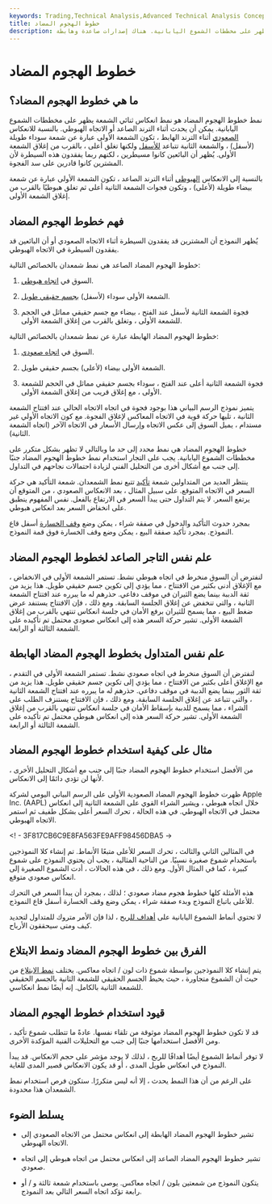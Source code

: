 ```yaml
---
keywords: Trading,Technical Analysis,Advanced Technical Analysis Concepts
title: خطوط الهجوم المضاد
description: خطوط الهجوم المضاد هي أنماط انعكاس ثنائية الشمعة تظهر على مخططات الشموع اليابانية. هناك إصدارات صاعدة وهابطة.
---
```


# خطوط الهجوم المضاد
## ما هي خطوط الهجوم المضاد؟

نمط خطوط الهجوم المضاد هو نمط انعكاس ثنائي الشمعة يظهر على مخططات الشموع اليابانية. يمكن أن يحدث أثناء الترند الصاعد أو الاتجاه الهبوطي. بالنسبة للانعكاس [الصعودي](/bull) أثناء الترند الهابط ، تكون الشمعة الأولى عبارة عن شمعة سوداء طويلة (لأسفل) ، والشمعة الثانية تتباعد [للأسفل](/gap) ولكنها تغلق أعلى ، بالقرب من إغلاق الشمعة الأولى. يُظهر أن البائعين كانوا مسيطرين ، لكنهم ربما يفقدون هذه السيطرة لأن المشترين كانوا قادرين على سد الفجوة.

بالنسبة إلى الانعكاس [الهبوطي](/bear) أثناء الترند الصاعد ، تكون الشمعة الأولى عبارة عن شمعة بيضاء طويلة (لأعلى) ، وتكون فجوات الشمعة الثانية أعلى ثم تغلق هبوطيًا بالقرب من إغلاق الشمعة الأولى.

## فهم خطوط الهجوم المضاد

يُظهر النموذج أن المشترين قد يفقدون السيطرة أثناء الاتجاه الصعودي أو أن البائعين قد يفقدون السيطرة في الاتجاه الهبوطي.

خطوط الهجوم المضاد الصاعد هي نمط شمعدان بالخصائص التالية:

1. السوق في [اتجاه هبوطي](/downtrend).

1. الشمعة الأولى سوداء (لأسفل) [بجسم حقيقي طويل](/realbody).

1. فجوة الشمعة الثانية لأسفل عند الفتح ، بيضاء مع جسم حقيقي مماثل في الحجم للشمعة الأولى ، وتغلق بالقرب من إغلاق الشمعة الأولى.

خطوط الهجوم المضاد الهابطة عبارة عن نمط شمعدان بالخصائص التالية:

1. السوق في [اتجاه صعودي](/uptrend).

1. الشمعة الأولى بيضاء (لأعلى) بجسم حقيقي طويل.

1. فجوة الشمعة الثانية أعلى عند الفتح ، سوداء بجسم حقيقي مماثل في الحجم للشمعة الأولى ، مع إغلاق قريب من إغلاق الشمعة الأولى.

يتميز نموذج الرسم البياني هذا بوجود فجوة في اتجاه الاتجاه الحالي عند افتتاح الشمعة الثانية ، تليها حركة قوية في الاتجاه المعاكس لإغلاق الفجوة. مع كون الاتجاه الأولي غير مستدام ، يميل السوق إلى عكس الاتجاه وإرسال الأسعار في الاتجاه الآخر (اتجاه الشمعة الثانية).

خطوط الهجوم المضاد هي نمط محدد إلى حد ما وبالتالي لا تظهر بشكل متكرر على مخططات الشموع اليابانية. يجب على التجار استخدام نمط خطوط الهجوم المضاد جنبًا إلى جنب مع أشكال أخرى من التحليل الفني لزيادة احتمالات نجاحهم في التداول.

ينتظر العديد من المتداولين شمعة [تأكيد](/confirmation) تتبع نمط الشمعدان. شمعة التأكيد هي حركة السعر في الاتجاه المتوقع. على سبيل المثال ، بعد الانعكاس الصعودي ، من المتوقع أن يرتفع السعر. لا يتم التداول حتى يبدأ السعر في الارتفاع بالفعل. نفس المفهوم ينطبق على انخفاض السعر بعد انعكاس هبوطي.

بمجرد حدوث التأكيد والدخول في صفقة شراء ، يمكن وضع [وقف الخسارة](/stop-lossorder) أسفل قاع النموذج. بمجرد تأكيد صفقة البيع ، يمكن وضع وقف الخسارة فوق قمة النموذج.

## علم نفس التاجر الصاعد لخطوط الهجوم المضاد

لنفترض أن السوق منخرط في اتجاه هبوطي نشط. تستمر الشمعة الأولى في الانخفاض ، مع الإغلاق أدنى بكثير من الافتتاح ، مما يؤدي إلى تكوين جسم حقيقي طويل. هذا يزيد من ثقة الدببة بينما يضع الثيران في موقف دفاعي. حذرهم له ما يبرره عند افتتاح الشمعة الثانية ، والتي تنخفض عن إغلاق الجلسة السابقة. ومع ذلك ، فإن الافتتاح يستنفد عرض ضغط البيع ، مما يسمح للثيران برفع الأمان في جلسة انعكاس تنتهي بالقرب من إغلاق الشمعة الأولى. تشير حركة السعر هذه إلى انعكاس صعودي محتمل تم تأكيده على الشمعة الثالثة أو الرابعة.

## علم نفس المتداول بخطوط الهجوم المضاد الهابطة

لنفترض أن السوق منخرط في اتجاه صعودي نشط. تستمر الشمعة الأولى في التقدم ، مع الإغلاق أعلى بكثير من الافتتاح ، مما يؤدي إلى تكوين جسم حقيقي طويل. هذا يزيد من ثقة الثور بينما يضع الدببة في موقف دفاعي. حذرهم له ما يبرره عند افتتاح الشمعة الثانية ، والتي تتباعد عن إغلاق الجلسة السابقة. ومع ذلك ، فإن الافتتاح يستنزف الطلب على الشراء ، مما يسمح للدببة بإسقاط الأمان في جلسة انعكاس تنتهي بالقرب من إغلاق الشمعة الأولى. تشير حركة السعر هذه إلى انعكاس هبوطي محتمل تم تأكيده على الشمعة الثالثة أو الرابعة.

## مثال على كيفية استخدام خطوط الهجوم المضاد

من الأفضل استخدام خطوط الهجوم المضاد جنبًا إلى جنب مع أشكال التحليل الأخرى ، لأنها لن تؤدي دائمًا إلى الانعكاس.

ظهرت خطوط الهجوم المضاد الصعودية الأولى على الرسم البياني اليومي لشركة Apple Inc. (AAPL) خلال اتجاه هبوطي ، ويشير الشراء القوي على الشمعة الثانية إلى انعكاس محتمل في الاتجاه الهبوطي. في هذه الحالة ، تحرك السعر أعلى بشكل طفيف ثم استمر الاتجاه الهبوطي.

<! - 3F817CB6C9E8FA563FE9AFF98456DBA5 ->

في المثالين الثاني والثالث ، تحرك السعر للأعلى متبعًا الأنماط. تم إنشاء كلا النموذجين باستخدام شموع صغيرة نسبيًا. من الناحية المثالية ، يجب أن يحتوي النموذج على شموع كبيرة ، كما في المثال الأول. ومع ذلك ، في هذه الحالات ، أدت الشموع الصغيرة إلى انعكاس صعودي متوقع.

هذه الأمثلة كلها خطوط هجوم مضاد صعودي ؛ لذلك ، بمجرد أن يبدأ السعر في التحرك للأعلى باتباع النموذج وبدء صفقة شراء ، يمكن وضع وقف الخسارة أسفل قاع النموذج.

لا تحتوي أنماط الشموع اليابانية على [أهداف للربح](/profit-target) ، لذا فإن الأمر متروك للمتداول لتحديد كيف ومتى سيحققون الأرباح.

## الفرق بين خطوط الهجوم المضاد ونمط الابتلاع

يتم إنشاء كلا النموذجين بواسطة شموع ذات لون / اتجاه معاكس. يختلف [نمط الابتلاع](/bearishengulfingp) من حيث أن الشموع متجاورة ، حيث يحيط الجسم الحقيقي للشمعة الثانية بالجسم الحقيقي للشمعة الثانية بالكامل. إنه أيضًا نمط انعكاسي.

## قيود استخدام خطوط الهجوم المضاد

قد لا تكون خطوط الهجوم المضاد موثوقة من تلقاء نفسها. عادةً ما تتطلب شموع تأكيد ، ومن الأفضل استخدامها جنبًا إلى جنب مع التحليلات الفنية المؤكدة الأخرى.

لا توفر أنماط الشموع أيضًا أهدافًا للربح ، لذلك لا يوجد مؤشر على حجم الانعكاس. قد يبدأ النموذج في انعكاس طويل المدى ، أو قد يكون الانعكاس قصير المدى للغاية.

على الرغم من أن هذا النمط يحدث ، إلا أنه ليس متكررًا. ستكون فرص استخدام نمط الشمعدان هذا محدودة.

## يسلط الضوء

- تشير خطوط الهجوم المضاد الهابطة إلى انعكاس محتمل من الاتجاه الصعودي إلى الاتجاه الهبوطي.

- تشير خطوط الهجوم المضاد الصاعد إلى انعكاس محتمل من اتجاه هبوطي إلى اتجاه صعودي.

- يتكون النموذج من شمعتين بلون / اتجاه معاكس. يوصى باستخدام شمعة ثالثة و / أو رابعة تؤكد اتجاه السعر التالي بعد النموذج.

